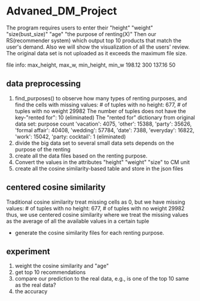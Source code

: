# Advaned_DM_Project
The program requires users to enter their "height" "weight" "size(bust_size)" "age" "the purpose of renting(X)"
Then our RS(recommender system) which output top 10 products that match the user's demand.
Also we will show the visualization of all the users' review.
The original data set is not uploaded as it exceeds the maximum file size.

file info: 
max_height, max_w, min_height, min_w
198.12 300 137.16 50

## data preprocessing
1. find_purposes() to observe how many types of renting purposes, and find the cells with
    missing values: # of tuples with no height: 677, # of tuples with no weight 29982
    The number of tuples does not have the key-"rented for":  10 (eliminated)
    The "rented for" dictionary from original data set:
    purpose     count
    'vacation': 4075, 
    'other': 15388, 
    'party': 35626, 
    'formal affair': 40408, 
    'wedding': 57784, 
    'date': 7388, 
    'everyday': 16822, 
    'work': 15042, 
    'party: cocktail': 1 (eliminated)
2. divide the big data set to several small data sets depends on the purpose of the renting
3. create all the data files based on the renting purpose.
4. Convert the values in the attributes "height" "weight" "size" to CM unit
3. create all the cosine similarity-based table and store in the json files 

## centered cosine similarity
Traditional cosine similarity treat missing cells as 0, but we have missing values: # of tuples with no height: 677, # of tuples with no weight 29982
thus, we use centered cosine similarity where we treat the missing values as the average of all the
available values in a certain tuple

- generate the cosine similarity files for each renting purpose.

## experiment
1. weight the cosine similarity and "age"
2. get top 10 recommendations
3. compare our prediction to the real data, e.g., is one of the top 10 same as the real data?
4. the accuracy

